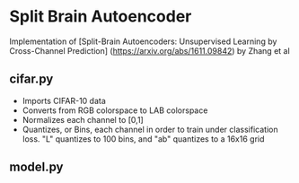 # Split Brain Autoencoder

Implementation of [Split-Brain Autoencoders: Unsupervised Learning by Cross-Channel Prediction] (https://arxiv.org/abs/1611.09842) by Zhang et al

## cifar.py 
* Imports CIFAR-10 data
* Converts from RGB colorspace to LAB colorspace
* Normalizes each channel to [0,1]
* Quantizes, or Bins, each channel in order to train under classification loss. "L" quantizes to 100 bins, and "ab" quantizes to a 16x16 grid
  
## model.py


  
  


